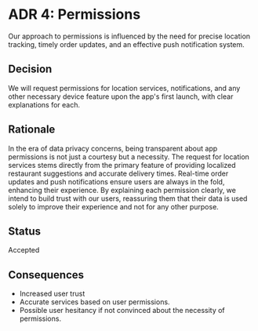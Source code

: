 # ADR 4: Permissions
Our approach to permissions is influenced by the need for precise location tracking, timely order updates, and an effective push notification system.
##
## Decision
We will request permissions for location services, notifications, and any other necessary device feature upon the app's first launch, with clear explanations for each.

## Rationale
In the era of data privacy concerns, being transparent about app permissions is not just a courtesy but a necessity. The request for location services stems directly from the primary feature of providing localized restaurant suggestions and accurate delivery times. Real-time order updates and push notifications ensure users are always in the fold, enhancing their experience. By explaining each permission clearly, we intend to build trust with our users, reassuring them that their data is used solely to improve their experience and not for any other purpose.
## Status
Accepted
## Consequences
- Increased user trust
- Accurate services based on user permissions.
- Possible user hesitancy if not convinced about the necessity of permissions.